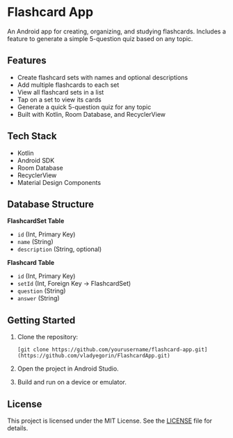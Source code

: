 # Flashcard App

An Android app for creating, organizing, and studying flashcards. Includes a feature to generate a simple 5-question quiz based on any topic.

## Features

- Create flashcard sets with names and optional descriptions
- Add multiple flashcards to each set
- View all flashcard sets in a list
- Tap on a set to view its cards
- Generate a quick 5-question quiz for any topic
- Built with Kotlin, Room Database, and RecyclerView

## Tech Stack

- Kotlin
- Android SDK
- Room Database
- RecyclerView
- Material Design Components

## Database Structure

**FlashcardSet Table**

- `id` (Int, Primary Key)
- `name` (String)
- `description` (String, optional)

**Flashcard Table**

- `id` (Int, Primary Key)
- `setId` (Int, Foreign Key → FlashcardSet)
- `question` (String)
- `answer` (String)

## Getting Started

1. Clone the repository:

    ```
    [git clone https://github.com/yourusername/flashcard-app.git](https://github.com/vladyegorin/FlashcardApp.git)
    ```

2. Open the project in Android Studio.

3. Build and run on a device or emulator.

## License

This project is licensed under the MIT License. See the [LICENSE](LICENSE) file for details.
